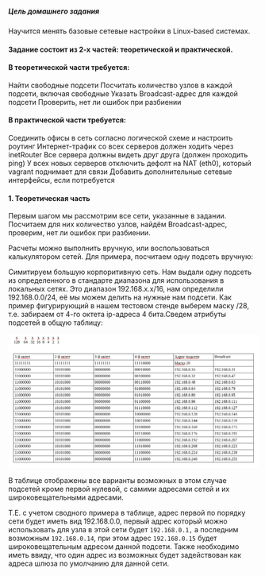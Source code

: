 ##### Цель домашнего задания

Научится менять базовые сетевые настройки в Linux-based системах.

#### Задание состоит из 2-х частей: теоретической и практической.

#### В теоретической части требуется: 
Найти свободные подсети
Посчитать количество узлов в каждой подсети, включая свободные
Указать Broadcast-адрес для каждой подсети
Проверить, нет ли ошибок при разбиении

#### В практической части требуется: 
Соединить офисы в сеть согласно логической схеме и настроить роутинг
Интернет-трафик со всех серверов должен ходить через inetRouter
Все сервера должны видеть друг друга (должен проходить ping)
У всех новых серверов отключить дефолт на NAT (eth0), который vagrant поднимает для связи
Добавить дополнительные сетевые интерфейсы, если потребуется

#### 1. Теоретическая часть

Первым шагом мы рассмотрим все сети, указанные в задании. Посчитаем для них количество узлов, найдём Broadcast-адрес, проверим, нет ли ошибок при разбиении.

Расчеты можно выполнить вручную, или воспользоваться калькулятором сетей. Для примера, посчитаем одну подсеть вручную:

Симитируем большую корпоритивную сеть. Нам выдали одну подсеть из определенного в стандарте диапазона для использования в локальных сетях. Это диапазон 192.168.x.x/16, нам определили 192.168.0.0/24, её мы можем делить на нужные нам подсети. Как пример фигурирующий в нашем тестовом стенде выберем маску /28, т.е. забираем от 4-го октета ip-адреса 4 бита.Сведем атрибуты подсетей в общую таблицу:

![Alt text](https://github.com/catalist3/otus/blob/master/task18NetArch/list_subnet_example.png?raw=true)

В таблице отображены все варианты возможных в этом случае подсетей кроме первой нулевой, с самими адресами сетей и их широковещательными адресами.

Т.Е. с учетом сводного примера в таблице, адрес первой по порядку сети будет иметь вид 192.168.0.0, первый адрес который можно использовать для узла в этой сети будет ```192.168.0.1,``` а последним возможным ```192.168.0.14```, при этом адрес ```192.168.0.15``` будет широковещательным адресом данной подсети. Также необходимо иметь ввиду, что один адрес из возможных будет задействован как адреса шлюза по умолчанию для данной сети.